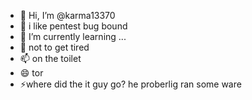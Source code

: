 - 👋 Hi, I’m @karma13370
- 👀 i like pentest bug bound
- 🌱 I’m currently learning ...
- 💞️ not to get tired
- 📫 on the toilet
- 😄 tor
- ⚡where did the it guy go? he proberlig ran some ware

<!---
karma13370/karma13370 is a ✨ special ✨ repository because its `README.md` (this file) appears on your GitHub profile.
You can click the Preview link to take a look at your changes.
--->
